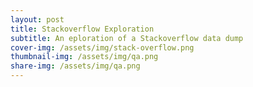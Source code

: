 ```yaml
---
layout: post
title: Stackoverflow Exploration
subtitle: An eploration of a Stackoverflow data dump
cover-img: /assets/img/stack-overflow.png
thumbnail-img: /assets/img/qa.png
share-img: /assets/img/qa.png
---
```

